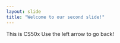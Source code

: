 ```yaml
---
layout: slide
title: "Welcome to our second slide!"
---
```

This is CS50x
Use the left arrow to go back!

